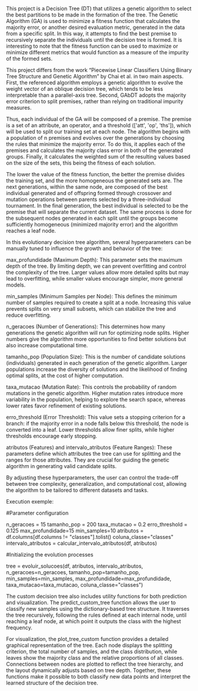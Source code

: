 This project is a Decision Tree (DT) that utilizes a genetic algorithm to select the best partitions to be made in the formation of the tree. The Genetic Algorithm (GA) is used to minimize a fitness function that calculates the majority error, or another desired evaluation metric, generated in the data from a specific split. In this way, it attempts to find the best premise to recursively separate the individuals until the decision tree is formed. It is interesting to note that the fitness function can be used to maximize or minimize different metrics that would function as a measure of the impurity of the formed sets. 

This project differs from the work “Piecewise Linear Classifiers Using Binary Tree Structure and Genetic Algorithm” by Chai et al. in two main aspects. First, the referenced algorithm employs a genetic algorithm to evolve the weight vector of an oblique decision tree, which tends to be less interpretable than a parallel-axis tree. Second, GAbDT adopts the majority error criterion to split premises, rather than relying on traditional impurity measures.

Thus, each individual of the GA will be composed of a premise. The premise is a set of an attribute, an operator, and a threshold (['att', 'op', 'ths']), which will be used to split our training set at each node. The algorithm begins with a population of n premises and evolves over the generations by choosing the rules that minimize the majority error. To do this, it applies each of the premises and calculates the majority class error in both of the generated groups. Finally, it calculates the weighted sum of the resulting values based on the size of the sets, this being the fitness of each solution.

The lower the value of the fitness function, the better the premise divides the training set, and the more homogeneous the generated sets are. The next generations, within the same node, are composed of the best individual generated and of offspring formed through crossover and mutation operations between parents selected by a three-individual tournament. In the final generation, the best individual is selected to be the premise that will separate the current dataset. The same process is done for the subsequent nodes generated in each split until the groups become sufficiently homogeneous (minimized majority error) and the algorithm reaches a leaf node.

In this evolutionary decision tree algorithm, several hyperparameters can be manually tuned to influence the growth and behavior of the tree:

max_profundidade (Maximum Depth): This parameter sets the maximum depth of the tree. By limiting depth, we can prevent overfitting and control the complexity of the tree. Larger values allow more detailed splits but may lead to overfitting, while smaller values encourage simpler, more general models.

min_samples (Minimum Samples per Node): This defines the minimum number of samples required to create a split at a node. Increasing this value prevents splits on very small subsets, which can stabilize the tree and reduce overfitting.

n_geracoes (Number of Generations): This determines how many generations the genetic algorithm will run for optimizing node splits. Higher numbers give the algorithm more opportunities to find better solutions but also increase computational time.

tamanho_pop (Population Size): This is the number of candidate solutions (individuals) generated in each generation of the genetic algorithm. Larger populations increase the diversity of solutions and the likelihood of finding optimal splits, at the cost of higher computation.

taxa_mutacao (Mutation Rate): This controls the probability of random mutations in the genetic algorithm. Higher mutation rates introduce more variability in the population, helping to explore the search space, whereas lower rates favor refinement of existing solutions.

erro_threshold (Error Threshold): This value sets a stopping criterion for a branch: if the majority error in a node falls below this threshold, the node is converted into a leaf. Lower thresholds allow finer splits, while higher thresholds encourage early stopping.

atributos (Features) and intervalo_atributos (Feature Ranges): These parameters define which attributes the tree can use for splitting and the ranges for those attributes. They are crucial for guiding the genetic algorithm in generating valid candidate splits.

By adjusting these hyperparameters, the user can control the trade-off between tree complexity, generalization, and computational cost, allowing the algorithm to be tailored to different datasets and tasks.

Execution exemple:

#Parameter configuration

n_geracoes = 15
tamanho_pop = 200
taxa_mutacao = 0.2
erro_threshold = 0.125
max_profundidade=15
min_samples=10
atributos = df.columns[df.columns != "classes"].tolist()
coluna_classe="classes"
intervalo_atributos = calcular_intervalo_atributos(df, atributos)

#Initializing the evolution processes

tree = evoluir_solucoes(df, atributos, intervalo_atributos, n_geracoes=n_geracoes, tamanho_pop=tamanho_pop, min_samples=min_samples, max_profundidade=max_profundidade, taxa_mutacao=taxa_mutacao, coluna_classe="classes")

The custom decision tree also includes utility functions for both prediction and visualization. The predict_custom_tree function allows the user to classify new samples using the dictionary-based tree structure. It traverses the tree recursively, following the rules defined at each internal node, until reaching a leaf node, at which point it outputs the class with the highest frequency.

For visualization, the plot_tree_custom function provides a detailed graphical representation of the tree. Each node displays the splitting criterion, the total number of samples, and the class distribution, while leaves show the majority class and the relative proportions of all classes. Connections between nodes are plotted to reflect the tree hierarchy, and the layout dynamically adjusts based on tree depth. Together, these functions make it possible to both classify new data points and interpret the learned structure of the decision tree.
